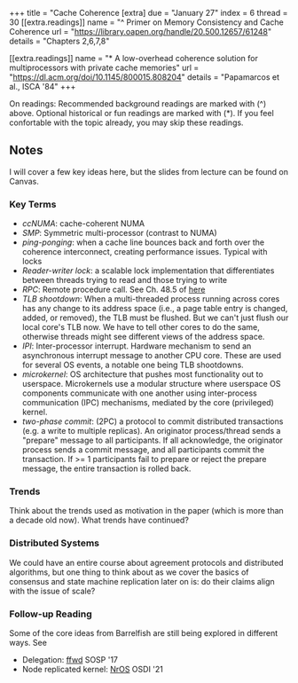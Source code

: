 +++
title = "Cache Coherence
[extra]
due = "January 27"
index = 6
thread = 30
[[extra.readings]]
name = "^ Primer on Memory Consistency and Cache Coherence
url = "https://library.oapen.org/handle/20.500.12657/61248"
details = "Chapters 2,6,7,8"

[[extra.readings]]
name = "* A low-overhead coherence solution for multiprocessors with private cache memories"
url = "https://dl.acm.org/doi/10.1145/800015.808204"
details = "Papamarcos et al., ISCA '84"
+++

On readings:
Recommended background readings are marked with (^) above. Optional historical or fun readings are marked with (*). 
If you feel confortable with the topic already, you may skip these readings. 

## Notes
I will cover a few key ideas here, but the slides from lecture can be found on Canvas. 

### Key Terms

- *ccNUMA*: cache-coherent NUMA
- *SMP*: Symmetric multi-processor (contrast to NUMA)
- *ping-ponging*: when a cache line bounces back and forth over the coherence interconnect, creating performance issues. Typical with locks
- *Reader-writer lock*: a scalable lock implementation that differentiates between threads trying to read and those trying to write
- *RPC*: Remote procedure call. See Ch. 48.5 of [here](https://pages.cs.wisc.edu/~remzi/OSTEP/dist-intro.pdf)
- *TLB shootdown*: When a multi-threaded process running across cores has any change to its address space (i.e., a page table entry is changed, added, or removed), the TLB must be flushed. But we can't just flush our local core's TLB now. We have to tell other cores to do the same, otherwise threads might see different views of the address space. 
- *IPI*: Inter-processor interrupt. Hardware mechanism to send an asynchronous interrupt message to another CPU core. These are used for several OS events, a notable one being TLB shootdowns.
- *microkernel*: OS architecture that pushes most functionality out to userspace. Microkernels use a modular structure where userspace OS components communicate with one another using inter-process communication (IPC) mechanisms, mediated by the core (privileged) kernel. 
- *two-phase commit*: (2PC) a protocol to commit distributed transactions (e.g. a write to multiple replicas). An originator process/thread sends a "prepare" message to all participants. If all acknowledge, the originator process sends a commit message, and all participants commit the transaction. If >= 1 participants fail to prepare or reject the prepare message, the entire transaction is rolled back. 

### Trends
Think about the trends used as motivation in the paper (which is more than a decade old now). What trends have continued?


### Distributed Systems
We could have an entire course about agreement protocols and distributed algorithms, but one thing to think about as we cover
the basics of consensus and state machine replication later on is: do their claims align with the issue of scale? 

### Follow-up Reading
Some of the core ideas from Barrelfish are still being explored in different ways. See
- Delegation: [ffwd](https://dl.acm.org/doi/10.1145/3132747.3132771) SOSP '17
- Node replicated kernel: [NrOS](https://www.usenix.org/conference/osdi21/presentation/bhardwaj) OSDI '21


